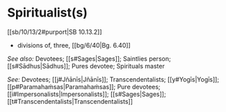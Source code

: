 # Spiritualist(s)

[[sb/10/13/2#purport|SB 10.13.2]]

* divisions of, three, [[bg/6/40|Bg. 6.40]]

*See also:* Devotees; [[s#Sages|Sages]]; Saintlies person; [[s#Sādhus|Sādhus]]; Pures devotee; Spirituals master

*See:* Devotees; [[j#Jñānīs|Jñānīs]]; Transcendentalists; [[y#Yogīs|Yogīs]]; [[p#Paramahaṁsas|Paramahaṁsas]]; Pure devotees; [[i#Impersonalists|Impersonalists]]; [[s#Sages|Sages]]; [[t#Transcendentalists|Transcendentalists]]

